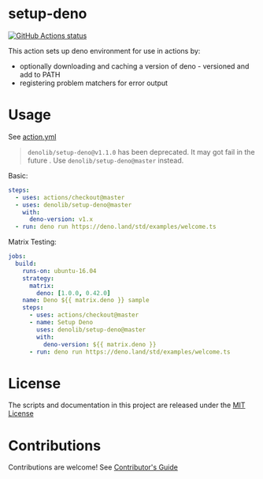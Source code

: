 # setup-deno

[![GitHub Actions status](https://github.com/denolib/setup-deno/workflows/ci/badge.svg?branch=master)](https://github.com/denolib/setup-deno/actions)

This action sets up deno environment for use in actions by:

- optionally downloading and caching a version of deno - versioned and add to
  PATH
- registering problem matchers for error output

# Usage

See [action.yml](action.yml)

> `denolib/setup-deno@v1.1.0` has been deprecated. It may got fail in the future
> . Use `denolib/setup-deno@master` instead.

Basic:

```yaml
steps:
  - uses: actions/checkout@master
  - uses: denolib/setup-deno@master
    with:
      deno-version: v1.x
  - run: deno run https://deno.land/std/examples/welcome.ts
```

Matrix Testing:

```yaml
jobs:
  build:
    runs-on: ubuntu-16.04
    strategy:
      matrix:
        deno: [1.0.0, 0.42.0]
    name: Deno ${{ matrix.deno }} sample
    steps:
      - uses: actions/checkout@master
      - name: Setup Deno
        uses: denolib/setup-deno@master
        with:
          deno-version: ${{ matrix.deno }}
      - run: deno run https://deno.land/std/examples/welcome.ts
```

# License

The scripts and documentation in this project are released under the
[MIT License](LICENSE)

# Contributions

Contributions are welcome! See [Contributor's Guide](docs/contributors.md)
